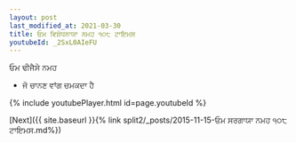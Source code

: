 ```yaml
---
layout: post
last_modified_at: 2021-03-30
title: ਓਮ ਵਿਸ਼ੋਧਨਾਯਾ ਨਮਹ ੧੦੮ ਟਾਇਮਸ
youtubeId: _2SxL0AIeFU
---
```

 
 
 ਓਮ ਢੀਜੈਸੇ ਨਮਹ  
 
 -  ਜੋ ਚਾਨਣ ਵਾਂਗ ਚਮਕਦਾ ਹੈ 
 
  
 
  
 
 
 
 
 
 


{% include youtubePlayer.html id=page.youtubeId %}
 
[Next]({{ site.baseurl }}{% link  split2/_posts/2015-11-15-ਓਮ ਸਰਗਾਯਾ ਨਮਹ ੧੦੮ ਟਾਇਮਸ.md%})
 
